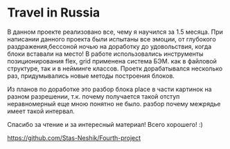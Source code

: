 # Travel in Russia

В данном проекте реализовано все, чему я научился за 1.5 месяца. 
При написании данного проекта были испытаны все эмоции, от глубокого раздражения,бессоной ночью на доработку до удовольствия, когда блоки вставали на место!
В работе использовались инструменты позиционирования flex, grid применена система БЭМ. как в файловой структуре, так и в нейминге классов. Проетк дорабатывался несколько раз, придумывались новые методы построения блоков.

Из планов по доработке это разбор блока place в части картинок на разном разрешении, т.к. почему получается такой отступ неравномерный еще мною понятно не было. разбор почему межрядье имеет такой интервал.

Спасибо за чтение и за интересный материал! Всего хорошего! :)

https://github.com/Stas-Neshik/Fourth-project